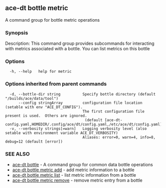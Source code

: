 ## ace-dt bottle metric

A command group for bottle metric operations

### Synopsis

Description:
  This command group provides subcommands for interacting
  with metrics associated with a bottle. You can list metrics
  on this bottle 


### Options

```
  -h, --help   help for metric
```

### Options inherited from parent commands

```
  -d, --bottle-dir string          Specify bottle directory (default "/builds/ace/data/tool")
      --config stringArray         configuration file location (setable with env "ACE_DT_CONFIG").
                                   The first configuration file present is used.  Others are ignored.
                                    (default [ace-dt-config.yaml,HOMEDIR/.config/ace/dt/config.yaml,/etc/ace/dt/config.yaml])
  -v, --verbosity strings[=warn]   Logging verbosity level (also setable with environment variable ACE_DT_VERBOSITY)
                                   Aliases: error=0, warn=4, info=8, debug=12 (default [error])
```

### SEE ALSO

* [ace-dt bottle](ace-dt_bottle.md)	 - A command group for common data bottle operations
* [ace-dt bottle metric add](ace-dt_bottle_metric_add.md)	 - add metric information to a bottle
* [ace-dt bottle metric list](ace-dt_bottle_metric_list.md)	 - list metric information from a bottle
* [ace-dt bottle metric remove](ace-dt_bottle_metric_remove.md)	 - remove metric entry from a bottle

